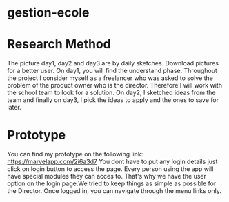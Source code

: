 # gestion-ecole

# Research Method
The picture day1, day2 and day3 are by daily sketches. Download pictures for a better user.
On day1, you will find the understand phase. Throughout the project I consider myself as a freelancer who was asked to solve the problem of the product owner who is the director. Therefore I will work with the school team to look for a solution.
On day2, I sketched ideas from the team and finally on day3, I pick the ideas to apply and the ones to save for later.

# Prototype
You can find my prototype on the following link:
https://marvelapp.com/2i6a3d7
You dont have to put any login details just click on login button to access the page.
Every person using the app will have special modules they can acces to. That's why we have the user option on the login page.We tried to keep things as simple as possible for the Director.
Once logged in, you can navigate through the menu links only. 
